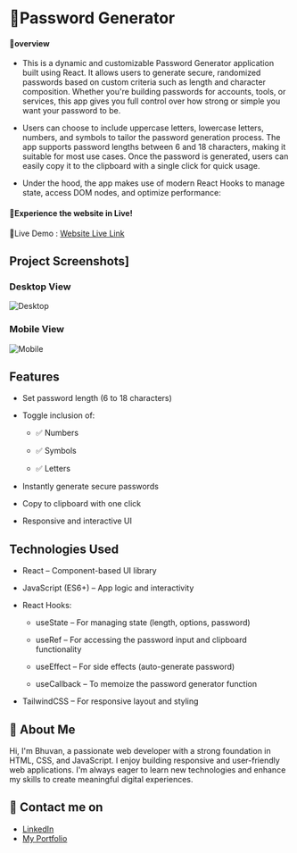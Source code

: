 # 🔐Password Generator

#### 🔰overview
- This is a dynamic and customizable Password Generator application built using React. It allows users to generate secure, randomized passwords based on custom criteria such as length and character composition. Whether you're building passwords for accounts, tools, or services, this app gives you full control over how strong or simple you want your password to be.

- Users can choose to include uppercase letters, lowercase letters, numbers, and symbols to tailor the password generation process. The app supports password lengths between 6 and 18 characters, making it suitable for most use cases. Once the password is generated, users can easily copy it to the clipboard with a single click for quick usage.

- Under the hood, the app makes use of modern React Hooks to manage state, access DOM nodes, and optimize performance:
#### 🚀Experience the website in Live!
🔗Live Demo :
[Website Live Link](https://bhuvan-anupoju.github.io/Password-Generator-React/)
## Project Screenshots]
### Desktop View
![Desktop](https://github.com/user-attachments/assets/367e6972-185d-4b7d-9c8d-813ef33fc2c6)
### Mobile View
![Mobile](https://github.com/user-attachments/assets/c3b3c886-78a3-415b-bd44-8952f3f7333e)
 
## Features

- Set password length (6 to 18 characters)

- Toggle inclusion of:

  - ✅ Numbers

  - ✅ Symbols

  - ✅ Letters

- Instantly generate secure passwords

- Copy to clipboard with one click

- Responsive and interactive UI
## Technologies Used
- React – Component-based UI library

- JavaScript (ES6+) – App logic and interactivity

- React Hooks:

  - useState – For managing state (length, options, password)

  - useRef – For accessing the password input and clipboard functionality

  - useEffect – For side effects (auto-generate password)

  - useCallback – To memoize the password generator function

- TailwindCSS – For responsive layout and styling

## 👦 About Me
Hi, I'm Bhuvan, a passionate web developer with a strong foundation in HTML, CSS, and JavaScript. I enjoy building responsive and user-friendly web applications. I'm always eager to learn new technologies and enhance my skills to create meaningful digital experiences.

## 🔗 Contact me on
- [LinkedIn](https://www.linkedin.com/in/bhuvan-anupoju/)
- [My Portfolio](https://bhuvan-anupoju.github.io/Bhuvan.dev/)


